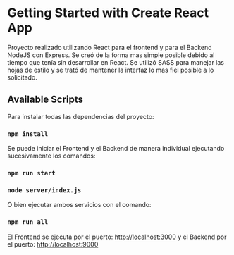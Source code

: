 # Getting Started with Create React App

Proyecto realizado utilizando React para el frontend y para el Backend NodeJS con Express. Se creó de la forma mas simple posible debido al tiempo que tenía sin desarrollar en React. Se utilizó SASS para manejar las hojas de estilo y se trató de mantener la interfaz lo mas fiel posible a lo solicitado. 

## Available Scripts

Para instalar todas las dependencias del proyecto:

### `npm install`

Se puede iniciar el Frontend y el Backend de manera individual ejecutando sucesivamente los comandos:

### `npm run start`

### `node server/index.js`

O bien ejecutar ambos servicios con el comando:

### `npm run all`

El Frontend se ejecuta por el puerto: [http://localhost:3000](http://localhost:3000) y el Backend por el puerto: [http://localhost:9000](http://localhost:9000)

